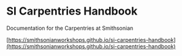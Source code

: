 # SI Carpentries Handbook
Documentation for the Carpentries at Smithsonian

[https://smithsonianworkshops.github.io/si-carpentries-handbook](https://smithsonianworkshops.github.io/si-carpentries-handbook)
